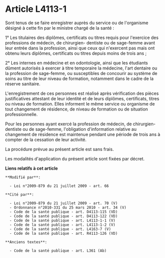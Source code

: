 # Article L4113-1

Sont tenus de se faire enregistrer auprès du service ou de l'organisme désigné à cette fin par le ministre chargé de la
santé : 

1° Les titulaires des diplômes, certificats ou titres requis pour l'exercice des professions de médecin, de chirurgien-
dentiste ou de sage-femme avant leur entrée dans la profession, ainsi que ceux qui n'exercent pas mais ont obtenu leurs
diplômes, certificats ou titres depuis moins de trois ans ; 

2° Les internes en médecine et en odontologie, ainsi que les étudiants dûment autorisés à exercer à titre temporaire la
médecine, l'art dentaire ou la profession de sage-femme, ou susceptibles de concourir au système de soins au titre de leur
niveau de formation, notamment dans le cadre de la réserve sanitaire. 

L'enregistrement de ces personnes est réalisé après vérification des pièces justificatives attestant de leur identité et de
leurs diplômes, certificats, titres ou niveau de formation. Elles informent le même service ou organisme de tout changement
de résidence, de niveau de formation ou de situation professionnelle. 

Pour les personnes ayant exercé la profession de médecin, de chirurgien-dentiste ou de sage-femme, l'obligation d'information
relative au changement de résidence est maintenue pendant une période de trois ans à compter de la cessation de leur
activité. 

La procédure prévue au présent article est sans frais. 

Les modalités d'application du présent article sont fixées par décret.

**Liens relatifs à cet article**

	**Modifié par**:

	  - Loi n°2009-879 du 21 juillet 2009 - art. 66

	**Cité par**:

	  - Loi n°2009-879 du 21 juillet 2009 - art. 70 (V)
	  - Ordonnance n°2010-331 du 25 mars 2010 - art. 34 (V)
	  - Code de la santé publique - art. D4113-115 (VD)
	  - Code de la santé publique - art. D4113-122 (VD)
	  - Code de la santé publique - art. L4113-1-1 (V)
	  - Code de la santé publique - art. L4113-1-2 (V)
	  - Code de la santé publique - art. L4163-7 (V)
	  - Code de la santé publique - art. R4113-126 (VD)

	**Anciens textes**:

	  - Code de la santé publique - art. L361 (Ab)
